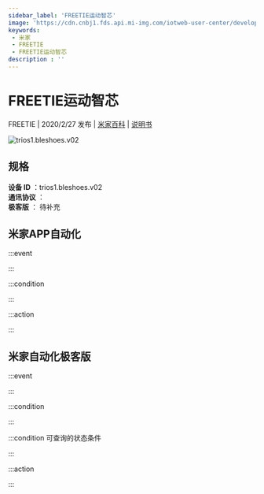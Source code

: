 ```yaml
---
sidebar_label: 'FREETIE运动智芯'
image: 'https://cdn.cnbj1.fds.api.mi-img.com/iotweb-user-center/developer_1679069106392m5Z0SY4D.png?GalaxyAccessKeyId=AKVGLQWBOVIRQ3XLEW&Expires=9223372036854775807&Signature=rHxCys5MS9PT/DzYk7AvjKUnlKU='
keywords: 
 - 米家
 - FREETIE
 - FREETIE运动智芯
description : ''
---
```

# FREETIE运动智芯

FREETIE | 2020/2/27 发布 | [米家百科](https://home.mi.com/webapp/content/baike/product/index.html?model=trios1.bleshoes.v02) | [说明书](https://home.mi.com/views/introduction.html?model=trios1.bleshoes.v02&region=cn)

![trios1.bleshoes.v02](https://cdn.cnbj1.fds.api.mi-img.com/iotweb-user-center/developer_1679069106392m5Z0SY4D.png?GalaxyAccessKeyId=AKVGLQWBOVIRQ3XLEW&Expires=9223372036854775807&Signature=rHxCys5MS9PT/DzYk7AvjKUnlKU=)

## 规格  
> 
**设备 ID** ：trios1.bleshoes.v02  
**通讯协议** ：  
**极客版**  ： 待补充 


## 米家APP自动化  

:::event  

:::

:::condition  

:::

:::action   

:::

## 米家自动化极客版  

:::event  

:::

:::condition  

:::

:::condition 可查询的状态条件  

:::

:::action  

:::

        
